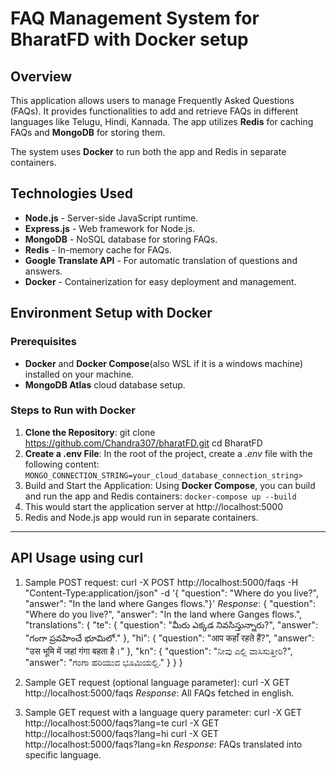 # FAQ Management System for BharatFD with Docker setup

## Overview
This application allows users to manage Frequently Asked Questions (FAQs). It provides functionalities to add and retrieve FAQs in different languages like Telugu, Hindi, Kannada. The app utilizes **Redis** for caching FAQs and **MongoDB** for storing them.

The system uses **Docker** to run both the app and Redis in separate containers.

## Technologies Used
- **Node.js** - Server-side JavaScript runtime.
- **Express.js** - Web framework for Node.js.
- **MongoDB** - NoSQL database for storing FAQs.
- **Redis** - In-memory cache for FAQs.
- **Google Translate API** - For automatic translation of questions and answers.
- **Docker** - Containerization for easy deployment and management.

## Environment Setup with Docker

### Prerequisites
- **Docker** and **Docker Compose**(also WSL if it is a windows machine) installed on your machine.
- **MongoDB Atlas** cloud database setup. 

### Steps to Run with Docker
1. **Clone the Repository**:
   git clone https://github.com/Chandra307/bharatFD.git
   cd BharatFD
2. **Create a .env File**: In the root of the project, create a *.env* file with the following content:
   `MONGO_CONNECTION_STRING=your_cloud_database_connection_string>`
3. Build and Start the Application: Using **Docker Compose**, you can build and run the app and Redis containers:
   `docker-compose up --build`
4. This would start the application server at http://localhost:5000
5. Redis and Node.js app would run in separate containers.
------------------------------------------------------------------------------------------------------------------
## API Usage using curl
1. Sample POST request:
   curl -X POST http://localhost:5000/faqs -H "Content-Type:application/json" -d '{ "question": "Where do you live?", "answer": "In the land where Ganges flows."}'
   *Response*: {
     "question": "Where do you live?",
     "answer": "In the land where Ganges flows.",
     "translations": {
         "te": {
             "question": "మీరు ఎక్కడ నివసిస్తున్నారు?",
             "answer": "గంగా ప్రవహించే భూమిలో."
         },
         "hi": {
             "question": "आप कहाँ रहते हैं?",
             "answer": "उस भूमि में जहां गंगा बहता है।"
         },
         "kn": {
             "question": "ನೀವು ಎಲ್ಲಿ ವಾಸಿಸುತ್ತೀರಿ?",
             "answer": "ಗಂಗಾ ಹರಿಯುವ ಭೂಮಿಯಲ್ಲಿ."
         }
     }
   }

2. Sample GET request (optional language parameter):
   curl -X GET http://localhost:5000/faqs
   *Response*: All FAQs fetched in english.
3. Sample GET request with a language query parameter:
   curl -X GET http://localhost:5000/faqs?lang=te
   curl -X GET http://localhost:5000/faqs?lang=hi
   curl -X GET http://localhost:5000/faqs?lang=kn
   *Response*: FAQs translated into specific language.
